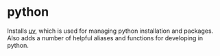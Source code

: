 # python

Installs [uv](https://docs.astral.sh/uv/), which is used for managing python installation and packages. Also adds a number of helpful aliases and functions for developing in python.
